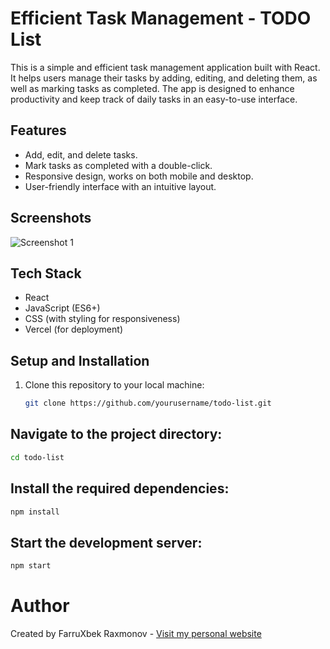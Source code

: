 # Efficient Task Management - TODO List

This is a simple and efficient task management application built with React. It helps users manage their tasks by adding, editing, and deleting them, as well as marking tasks as completed. The app is designed to enhance productivity and keep track of daily tasks in an easy-to-use interface.

## Features

- Add, edit, and delete tasks.
- Mark tasks as completed with a double-click.
- Responsive design, works on both mobile and desktop.
- User-friendly interface with an intuitive layout.

## Screenshots

![Screenshot 1](public/screenshots/screenshot1.png)

## Tech Stack

- React
- JavaScript (ES6+)
- CSS (with styling for responsiveness)
- Vercel (for deployment)

## Setup and Installation

1. Clone this repository to your local machine:
   ```bash
   git clone https://github.com/yourusername/todo-list.git
   ```

## Navigate to the project directory:

```bash
cd todo-list
```

## Install the required dependencies:

```bash
npm install
```

## Start the development server:

```bash
npm start
```

# Author

Created by FarruXbek Raxmonov - [Visit my personal website](www.raxmonovrx.uz)
